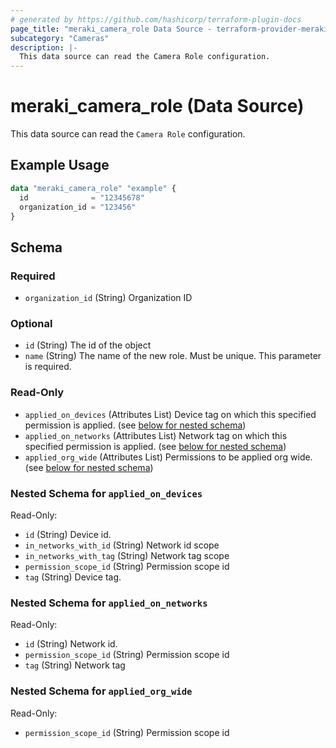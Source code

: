 ```yaml
---
# generated by https://github.com/hashicorp/terraform-plugin-docs
page_title: "meraki_camera_role Data Source - terraform-provider-meraki"
subcategory: "Cameras"
description: |-
  This data source can read the Camera Role configuration.
---
```


# meraki_camera_role (Data Source)

This data source can read the `Camera Role` configuration.

## Example Usage

```terraform
data "meraki_camera_role" "example" {
  id              = "12345678"
  organization_id = "123456"
}
```

<!-- schema generated by tfplugindocs -->
## Schema

### Required

- `organization_id` (String) Organization ID

### Optional

- `id` (String) The id of the object
- `name` (String) The name of the new role. Must be unique. This parameter is required.

### Read-Only

- `applied_on_devices` (Attributes List) Device tag on which this specified permission is applied. (see [below for nested schema](#nestedatt--applied_on_devices))
- `applied_on_networks` (Attributes List) Network tag on which this specified permission is applied. (see [below for nested schema](#nestedatt--applied_on_networks))
- `applied_org_wide` (Attributes List) Permissions to be applied org wide. (see [below for nested schema](#nestedatt--applied_org_wide))

<a id="nestedatt--applied_on_devices"></a>
### Nested Schema for `applied_on_devices`

Read-Only:

- `id` (String) Device id.
- `in_networks_with_id` (String) Network id scope
- `in_networks_with_tag` (String) Network tag scope
- `permission_scope_id` (String) Permission scope id
- `tag` (String) Device tag.


<a id="nestedatt--applied_on_networks"></a>
### Nested Schema for `applied_on_networks`

Read-Only:

- `id` (String) Network id.
- `permission_scope_id` (String) Permission scope id
- `tag` (String) Network tag


<a id="nestedatt--applied_org_wide"></a>
### Nested Schema for `applied_org_wide`

Read-Only:

- `permission_scope_id` (String) Permission scope id
